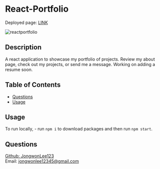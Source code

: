 # React-Portfolio

Deployed page: [LINK](https://jongwon-lee-portfolio.herokuapp.com/)

![reactportfolio](https://user-images.githubusercontent.com/48977323/213594231-6a921cd5-a1b0-4a5e-ab40-0ea76e045b47.png)


## Description

A react application to showcase my portfolio of projects. Review my about page, check out my projects, or send me a message. Working on adding a resume soon.

## Table of Contents

- [Questions](#questions)
- [Usage](#usage)

## Usage
To run locally, - run ```npm i``` to download packages and then run ```npm start```.

## Questions

[Github: JongwonLee123](https://github.com/JongwonLee123)<br>
Email: jongwonlee12345@gmail.com
